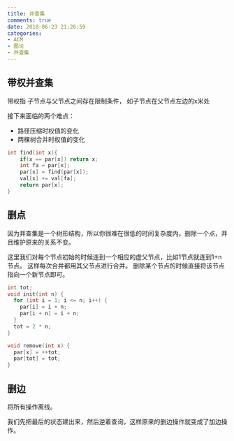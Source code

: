 ```yaml
---
title: 并查集
comments: true
date: 2018-06-23 21:26:59
categories:
- ACM
- 图论
- 并查集
---
```


## 带权并查集

带权指 子节点与父节点之间存在限制条件， 如子节点在父节点左边的x米处

接下来面临的两个难点：
- 路径压缩时权值的变化
- 两棵树合并时权值的变化

```cpp
int find(int x){
    if(x == par[x]) return x;
    int fa = par[x];
    par[x] = find(par[x]); 
    val[x] += val[fa];
    return par[x];
}
```



## 删点

因为并查集是一个树形结构，所以你很难在很低的时间复杂度内，删除一个点，并且维护原来的关系不变。

这里我们对每个节点初始的时候连到一个相应的虚父节点，比如1节点就连到1+n节点。 这样每次合并都用其父节点进行合并。 删除某个节点的时候直接将该节点指向一个新节点即可。


```cpp
int tot;
void init(int n) {
  for (int i = 1; i <= n; i++) {
    par[i] = i + n;
    par[i + n] = i + n;
  }
  tot = 2 * n;
}

void remove(int x) {
  par[x] = ++tot;
  par[tot] = tot;
}
```

## 删边 

将所有操作离线。

我们先把最后的状态建出来，然后逆着查询，这样原来的删边操作就变成了加边操作。